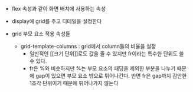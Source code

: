 - flex 속성과 같이 화면 배치에 사용하는 속성
- display에 grid를 주고 디테일을 설정한다

- grid 부모 요소 적용 속성들
	- grid-template-columns : grid에서 column들의 비율을 설정
		- 일반적인 [[크기 단위]]로도 값을 줄 수 있지만 fr이라는 특수한 단위도 쓸 수 있다.
		- fr은 %와 비슷하지만 %는 부모 요소의 패딩을 제외한 부분을 나누기 때문에 gap이 있으면 부모 요소 밖으로 튀어나간다. 반면 fr은 gap까지 감안한 1조각 단위이기 때문에 튀어나가지 않는다